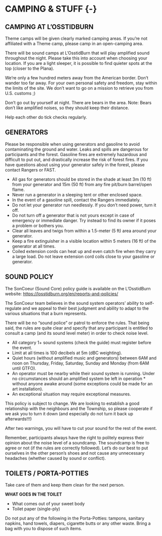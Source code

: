 # CAMPING & STUFF {-}

<h2><span>CAMPING AT L’OSSTIDBURN</span></h2> 


Theme camps will be given clearly marked camping areas. If you’re not affiliated with a Theme camp, please camp in an open-camping area.

There will be sound camps at L’OsstidBurn that will play amplified sound throughout the night. Please take this into account when choosing your location. If you are a light sleeper, it is possible to find quieter spots at the top (closer to the Plana).

We’re only a few hundred meters away from the American border. Don’t wander too far away. For your own personal safety and freedom, stay within the limits of the site. We don’t want to go on a mission to retrieve you from U.S. customs ;)

Don’t go out by yourself at night. There are bears in the area. Note: Bears don’t like amplified noises, so they should keep their distance.

Help each other do tick checks regularly.



<h2><span> GENERATORS </span></h2>


Please be responsible when using generators and gasoline to avoid contaminating the ground and water. Leaks and spills are dangerous for participants and the forest. Gasoline fires are extremely hazardous and difficult to put out, and drastically increase the risk of forest fires. If you have questions about using your generator safely in the forest, please contact Rangers or FAST.

* All gas for generators should be stored in the shade at least 3m (10 ft) from your generator and 15m (50 ft) from any fire pit/burn barrel/open flame.  
* Never run a generator in a sleeping tent or other enclosed space.
* In the event of a gasoline spill, contact the Rangers immediately.
* Do not let your generator run needlessly. If you don’t need power, turn it off.
* Do not turn off a generator that is not yours except in case of emergency or immediate danger. Try instead to find its owner if it poses a problem or bothers you.
* Clear all leaves and twigs from within a 1.5-meter (5 ft) area around your generator.
* Keep a fire extinguisher in a visible location within 5 meters (16 ft) of the generator at all times. 
* Coiled extension cords can heat up and even catch fire when they carry a large load. Do not leave extension cord coils close to your gasoline or generator.



<h2><span> SOUND POLICY </span></h2>

The SonCoeur (Sound Core) policy guide is available on the L’OsstidBurn website:
https://losstidburn.org/en/reports-and-policies/

The SonCoeur team believes in the sound system operators’ ability to self-regulate and we appeal to their best judgment and ability to adapt to the various situations that a burn represents.

There will be no “sound police” or patrol to enforce the rules. That being said, the rules are quite clear and specify that any participant is entitled to consult a camp (and its sound level meter) in order to check noise level.
 
 
* All category 1+ sound systems (check the guide) must register before the event.
* Limit at all times is 100 decibels at 5m (dBC weighting).
* Quiet hours (without amplified music and generators) between 6AM and noon on Thursday, Friday, Saturday, Sunday and Monday (from 6AM until GTFO).
* An operator must be nearby while their sound system is running. Under no circumstances should an amplified system be left in operation * without anyone awake around (some exceptions could be made for an art installation).
* An exceptional situation may require exceptional measures.


This policy is subject to change. We are looking to establish a good relationship with the neighbours and the Township, so please cooperate if we ask you to turn it down (and especially do not turn it back up afterwards!!!)

After two warnings, you will have to cut your sound for the rest of the event.

Remember, participants always have the right to politely express their opinion about the noise level of a soundcamp. The soundcamp is free to agree or not (if the rules are correctly followed). Let’s do our best to put ourselves in the other person’s shoes and not cause any unnecessary headaches (whether caused by sound or conflict).

<h2><span> TOILETS / PORTA-POTTIES </span></h2>  

Take care of them and keep them clean for the next person. 

**WHAT GOES IN THE TOILET**

* What comes out of your sweet body 
* Toilet paper (single-ply)


Do not put any of the following in the Porta-Potties: tampons, sanitary napkins, hand towels, diapers, cigarette butts or any other waste. Bring a bag with you to dispose of such items.
